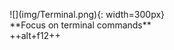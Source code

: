 <figure markdown style="display: block; float:right; ">![](img/Terminal.png){: width=300px}<figcaption markdown>**Focus on terminal commands**<br/>++alt+f12++</figcaption></figure>
